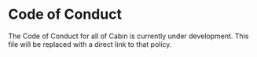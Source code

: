 # Code of Conduct

The Code of Conduct for all of Cabin is currently under development. This file will be replaced with a direct link to that policy.
